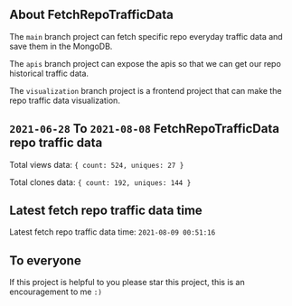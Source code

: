 ## About FetchRepoTrafficData

The `main` branch project can fetch specific repo everyday traffic data and save them in the MongoDB.

The `apis` branch project can expose the apis so that we can get our repo historical traffic data.

The `visualization` branch project is a frontend project that can make the repo traffic data visualization.

## `2021-06-28` To `2021-08-08` FetchRepoTrafficData repo traffic data

Total views data: `{ count: 524, uniques: 27 }`

Total clones data: `{ count: 192, uniques: 144 }`

## Latest fetch repo traffic data time

Latest fetch repo traffic data time: `2021-08-09 00:51:16`

## To everyone

If this project is helpful to you please star this project, this is an encouragement to me `:)`



